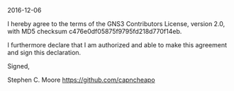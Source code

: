 2016-12-06

I hereby agree to the terms of the GNS3 Contributors License, version 2.0, with MD5 checksum c476e0df05875f9795fd218d770f14eb.

I furthermore declare that I am authorized and able to make this agreement and sign this declaration.

Signed,

Stephen C. Moore
https://github.com/capncheapo
